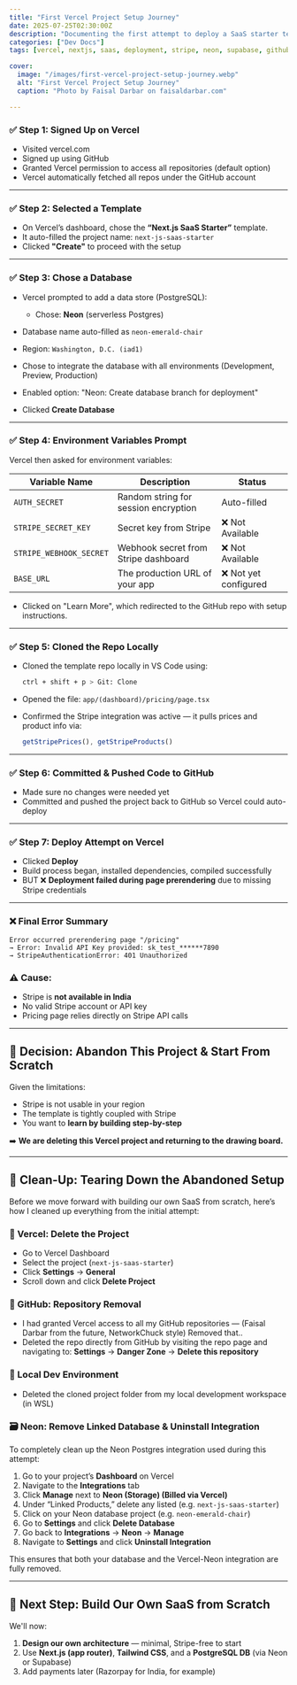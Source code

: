 ```yaml
---
title: "First Vercel Project Setup Journey"
date: 2025-07-25T02:30:00Z
description: "Documenting the first attempt to deploy a SaaS starter template on Vercel using Next.js — ultimately abandoned due to Stripe limitations in India."
categories: ["Dev Docs"]
tags: [vercel, nextjs, saas, deployment, stripe, neon, supabase, github, environment-variables, troubleshooting, india, project-setup]

cover:
  image: "/images/first-vercel-project-setup-journey.webp"
  alt: "First Vercel Project Setup Journey"
  caption: "Photo by Faisal Darbar on faisaldarbar.com"

---
```


### ✅ Step 1: **Signed Up on Vercel**

* Visited vercel.com
* Signed up using GitHub
* Granted Vercel permission to access all repositories (default option)
* Vercel automatically fetched all repos under the GitHub account

---

### ✅ Step 2: **Selected a Template**

* On Vercel’s dashboard, chose the **“Next.js SaaS Starter”** template.
* It auto-filled the project name: `next-js-saas-starter`
* Clicked **"Create"** to proceed with the setup

---

### ✅ Step 3: **Chose a Database**

* Vercel prompted to add a data store (PostgreSQL):

  * Chose: **Neon** (serverless Postgres)
* Database name auto-filled as `neon-emerald-chair`
* Region: `Washington, D.C. (iad1)`
* Chose to integrate the database with all environments (Development, Preview, Production)
* Enabled option: "Neon: Create database branch for deployment"
* Clicked **Create Database**

---

### ✅ Step 4: **Environment Variables Prompt**

Vercel then asked for environment variables:

| Variable Name           | Description                          | Status               |
| ----------------------- | ------------------------------------ | -------------------- |
| `AUTH_SECRET`           | Random string for session encryption | Auto-filled          |
| `STRIPE_SECRET_KEY`     | Secret key from Stripe               | ❌ Not Available      |
| `STRIPE_WEBHOOK_SECRET` | Webhook secret from Stripe dashboard | ❌ Not Available      |
| `BASE_URL`              | The production URL of your app       | ❌ Not yet configured |

* Clicked on "Learn More", which redirected to the GitHub repo with setup instructions.

---

### ✅ Step 5: **Cloned the Repo Locally**

* Cloned the template repo locally in VS Code using:

  ```bash
  ctrl + shift + p > Git: Clone
  ```
  
* Opened the file: `app/(dashboard)/pricing/page.tsx`
* Confirmed the Stripe integration was active — it pulls prices and product info via:

  ```ts
  getStripePrices(), getStripeProducts()
  ```

---

### ✅ Step 6: **Committed & Pushed Code to GitHub**

* Made sure no changes were needed yet
* Committed and pushed the project back to GitHub so Vercel could auto-deploy

---

### ✅ Step 7: **Deploy Attempt on Vercel**

* Clicked **Deploy**
* Build process began, installed dependencies, compiled successfully
* BUT ❌ **Deployment failed during page prerendering** due to missing Stripe credentials

---

### ❌ Final Error Summary

```
Error occurred prerendering page "/pricing"
→ Error: Invalid API Key provided: sk_test_******7890
→ StripeAuthenticationError: 401 Unauthorized
```

### ⚠️ Cause:

* Stripe is **not available in India**
* No valid Stripe account or API key
* Pricing page relies directly on Stripe API calls

---

## 🧹 Decision: **Abandon This Project & Start From Scratch**

Given the limitations:

* Stripe is not usable in your region
* The template is tightly coupled with Stripe
* You want to **learn by building step-by-step**

➡️ **We are deleting this Vercel project and returning to the drawing board.**

---

## 🧹 Clean-Up: Tearing Down the Abandoned Setup

Before we move forward with building our own SaaS from scratch, here’s how I cleaned up everything from the initial attempt:

### 🔻 Vercel: Delete the Project

* Go to Vercel Dashboard
* Select the project (`next-js-saas-starter`)
* Click **Settings** → **General**
* Scroll down and click **Delete Project**

### 🔗 GitHub: Repository Removal

* I had granted Vercel access to all my GitHub repositories — (Faisal Darbar from the future, NetworkChuck style) Removed that..
* Deleted the repo directly from GitHub by visiting the repo page and navigating to:
  **Settings** → **Danger Zone** → **Delete this repository**

### 🧼 Local Dev Environment

* Deleted the cloned project folder from my local development workspace (in WSL)

### 🗃️ Neon: Remove Linked Database & Uninstall Integration

To completely clean up the Neon Postgres integration used during this attempt:

1. Go to your project’s **Dashboard** on Vercel
2. Navigate to the **Integrations** tab
3. Click **Manage** next to **Neon (Storage) (Billed via Vercel)**
4. Under “Linked Products,” delete any listed (e.g. `next-js-saas-starter`)
5. Click on your Neon database project (e.g. `neon-emerald-chair`)
6. Go to **Settings** and click **Delete Database**
7. Go back to **Integrations** → **Neon** → **Manage**
8. Navigate to **Settings** and click **Uninstall Integration**

This ensures that both your database and the Vercel-Neon integration are fully removed.

---

## 🎯 Next Step: Build Our Own SaaS from Scratch

We'll now:

1. **Design our own architecture** — minimal, Stripe-free to start
2. Use **Next.js (app router)**, **Tailwind CSS**, and a **PostgreSQL DB** (via Neon or Supabase)
3. Add payments later (Razorpay for India, for example)

